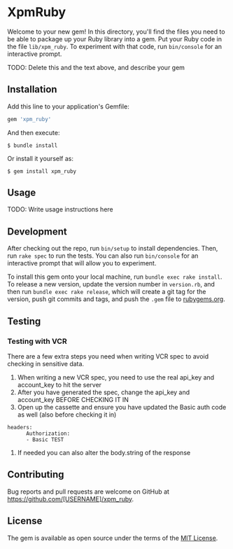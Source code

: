 # XpmRuby

Welcome to your new gem! In this directory, you'll find the files you need to be able to package up your Ruby library into a gem. Put your Ruby code in the file `lib/xpm_ruby`. To experiment with that code, run `bin/console` for an interactive prompt.

TODO: Delete this and the text above, and describe your gem

## Installation

Add this line to your application's Gemfile:

```ruby
gem 'xpm_ruby'
```

And then execute:

    $ bundle install

Or install it yourself as:

    $ gem install xpm_ruby

## Usage

TODO: Write usage instructions here

## Development

After checking out the repo, run `bin/setup` to install dependencies. Then, run `rake spec` to run the tests. You can also run `bin/console` for an interactive prompt that will allow you to experiment.

To install this gem onto your local machine, run `bundle exec rake install`. To release a new version, update the version number in `version.rb`, and then run `bundle exec rake release`, which will create a git tag for the version, push git commits and tags, and push the `.gem` file to [rubygems.org](https://rubygems.org).

## Testing

### Testing with VCR
There are a few extra steps you need when writing VCR spec to avoid checking in sensitive data.
1. When writing a new VCR spec, you need to use the real api_key and account_key to hit the server
1. After you have generated the spec, change the api_key and account_key BEFORE CHECKING IT IN
1. Open up the cassette and ensure you have updated the Basic auth code as well (also before checking it in)
```
headers:
      Authorization:
      - Basic TEST
```
1. If needed you can also alter the body.string of the response

## Contributing

Bug reports and pull requests are welcome on GitHub at https://github.com/[USERNAME]/xpm_ruby.


## License

The gem is available as open source under the terms of the [MIT License](https://opensource.org/licenses/MIT).

